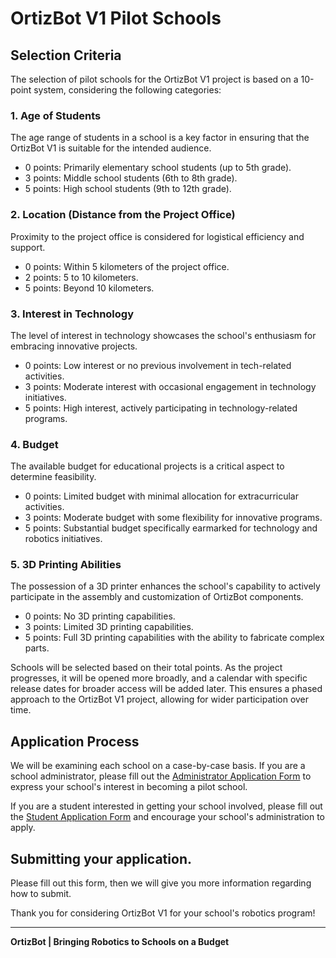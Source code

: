# OrtizBot V1 Pilot Schools

## Selection Criteria

The selection of pilot schools for the OrtizBot V1 project is based on a 10-point system, considering the following categories:

### 1. Age of Students

The age range of students in a school is a key factor in ensuring that the OrtizBot V1 is suitable for the intended audience.

- 0 points: Primarily elementary school students (up to 5th grade).
- 3 points: Middle school students (6th to 8th grade).
- 5 points: High school students (9th to 12th grade).

### 2. Location (Distance from the Project Office)

Proximity to the project office is considered for logistical efficiency and support.

- 0 points: Within 5 kilometers of the project office.
- 2 points: 5 to 10 kilometers.
- 5 points: Beyond 10 kilometers.

### 3. Interest in Technology

The level of interest in technology showcases the school's enthusiasm for embracing innovative projects.

- 0 points: Low interest or no previous involvement in tech-related activities.
- 3 points: Moderate interest with occasional engagement in technology initiatives.
- 5 points: High interest, actively participating in technology-related programs.

### 4. Budget

The available budget for educational projects is a critical aspect to determine feasibility.

- 0 points: Limited budget with minimal allocation for extracurricular activities.
- 3 points: Moderate budget with some flexibility for innovative programs.
- 5 points: Substantial budget specifically earmarked for technology and robotics initiatives.

### 5. 3D Printing Abilities

The possession of a 3D printer enhances the school's capability to actively participate in the assembly and customization of OrtizBot components.

- 0 points: No 3D printing capabilities.
- 3 points: Limited 3D printing capabilities.
- 5 points: Full 3D printing capabilities with the ability to fabricate complex parts.

Schools will be selected based on their total points. As the project progresses, it will be opened more broadly, and a calendar with specific release dates for broader access will be added later. This ensures a phased approach to the OrtizBot V1 project, allowing for wider participation over time.

## Application Process

We will be examining each school on a case-by-case basis. If you are a school administrator, please fill out the [Administrator Application Form](/SchoolAdminApplication.pdf.pdf) to express your school's interest in becoming a pilot school.

If you are a student interested in getting your school involved, please fill out the [Student Application Form](/StudentApplication.pdf.pdf) and encourage your school's administration to apply.

## Submitting your application.
Please fill out this form, then we will give you more information regarding how to submit.
<script charset="utf-8" type="text/javascript" src="//js.hsforms.net/forms/embed/v2.js"></script>
<script>
  hbspt.forms.create({
    region: "na1",
    portalId: "45137172",
    formId: "2e26fb2e-846d-42f0-96e9-00b2e2ea1cb5"
  });
</script>

Thank you for considering OrtizBot V1 for your school's robotics program!

---
**OrtizBot | Bringing Robotics to Schools on a Budget**
